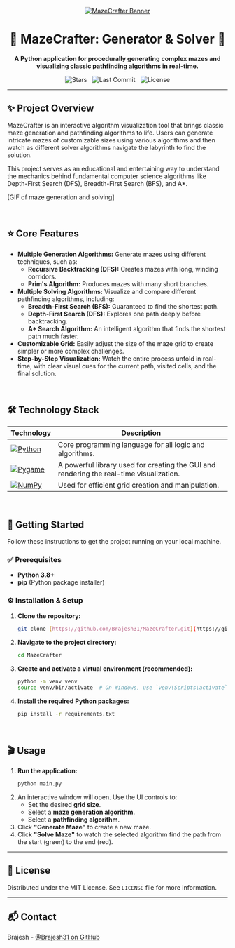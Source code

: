<p align="center">
  <a href="https://github.com/Brajesh31/MazeCrafter">
    <img src="https://raw.githubusercontent.com/Brajesh31/asset/main/maze-crafter-banner.png" alt="MazeCrafter Banner">
  </a>
</p>

<div align="center">

# 🧩 MazeCrafter: Generator & Solver 🤖

**A Python application for procedurally generating complex mazes and visualizing classic pathfinding algorithms in real-time.**

</div>

<p align="center">
  <img src="https://img.shields.io/github/stars/Brajesh31/MazeCrafter?style=for-the-badge&color=gold" alt="Stars">
  &nbsp;
  <img src="https://img.shields.io/github/last-commit/Brajesh31/MazeCrafter?style=for-the-badge&color=blue" alt="Last Commit">
  &nbsp;
  <img src="https://img.shields.io/github/license/Brajesh31/MazeCrafter?style=for-the-badge&color=green" alt="License">
</p>

---

## ✨ Project Overview

MazeCrafter is an interactive algorithm visualization tool that brings classic maze generation and pathfinding algorithms to life. Users can generate intricate mazes of customizable sizes using various algorithms and then watch as different solver algorithms navigate the labyrinth to find the solution.

This project serves as an educational and entertaining way to understand the mechanics behind fundamental computer science algorithms like Depth-First Search (DFS), Breadth-First Search (BFS), and A*.

[GIF of maze generation and solving]

<br>

## ⭐ Core Features

* **Multiple Generation Algorithms:** Generate mazes using different techniques, such as:
    * **Recursive Backtracking (DFS):** Creates mazes with long, winding corridors.
    * **Prim's Algorithm:** Produces mazes with many short branches.
* **Multiple Solving Algorithms:** Visualize and compare different pathfinding algorithms, including:
    * **Breadth-First Search (BFS):** Guaranteed to find the shortest path.
    * **Depth-First Search (DFS):** Explores one path deeply before backtracking.
    * **A\* Search Algorithm:** An intelligent algorithm that finds the shortest path much faster.
* **Customizable Grid:** Easily adjust the size of the maze grid to create simpler or more complex challenges.
* **Step-by-Step Visualization:** Watch the entire process unfold in real-time, with clear visual cues for the current path, visited cells, and the final solution.

<br>

## 🛠️ Technology Stack

| Technology                                                                                                               | Description                                                                    |
| ------------------------------------------------------------------------------------------------------------------------ | ------------------------------------------------------------------------------ |
| [![Python][Python-badge]][Python-url]                                                                                    | Core programming language for all logic and algorithms.                        |
| [![Pygame][Pygame-badge]][Pygame-url]                                                                                    | A powerful library used for creating the GUI and rendering the real-time visualization. |
| [![NumPy][NumPy-badge]][NumPy-url]                                                                                       | Used for efficient grid creation and manipulation.                             |

<br>

## 🚀 Getting Started

Follow these instructions to get the project running on your local machine.

### ✅ Prerequisites

* **Python 3.8+**
* **pip** (Python package installer)

### ⚙️ Installation & Setup

1.  **Clone the repository:**
    ```sh
    git clone [https://github.com/Brajesh31/MazeCrafter.git](https://github.com/Brajesh31/MazeCrafter.git)
    ```
2.  **Navigate to the project directory:**
    ```sh
    cd MazeCrafter
    ```
3.  **Create and activate a virtual environment (recommended):**
    ```sh
    python -m venv venv
    source venv/bin/activate  # On Windows, use `venv\Scripts\activate`
    ```
4.  **Install the required Python packages:**
    ```sh
    pip install -r requirements.txt
    ```

<br>

## 🎬 Usage

1.  **Run the application:**
    ```sh
    python main.py
    ```
2.  An interactive window will open. Use the UI controls to:
    * Set the desired **grid size**.
    * Select a **maze generation algorithm**.
    * Select a **pathfinding algorithm**.
3.  Click **"Generate Maze"** to create a new maze.
4.  Click **"Solve Maze"** to watch the selected algorithm find the path from the start (green) to the end (red).

---

## 📜 License

Distributed under the MIT License. See `LICENSE` file for more information.

---

## 📬 Contact

Brajesh - [@Brajesh31 on GitHub](https://github.com/Brajesh31)

[Python-badge]: https://img.shields.io/badge/Python-3776AB?style=for-the-badge&logo=python&logoColor=white
[Python-url]: https://www.python.org/
[Pygame-badge]: https://img.shields.io/badge/Pygame-6F4E37?style=for-the-badge&logo=pygame&logoColor=white
[Pygame-url]: https://www.pygame.org/
[NumPy-badge]: https://img.shields.io/badge/NumPy-013243?style=for-the-badge&logo=numpy&logoColor=white
[NumPy-url]: https://numpy.org/
